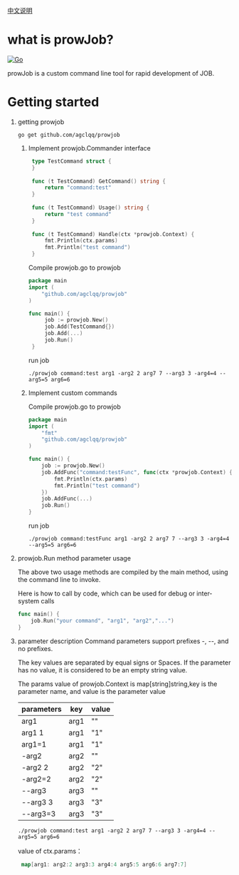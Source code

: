 [中文说明](Readme_zh.md)

# what is prowJob?
[![Go](https://github.com/agclqq/prowjob/actions/workflows/go.yml/badge.svg)](https://github.com/agclqq/prowjob/actions/workflows/go.yml)

prowJob is a custom command line tool for rapid development of JOB.

# Getting started

1. getting prowjob
   ```shell
   go get github.com/agclqq/prowjob
   ```
    1. Implement prowjob.Commander interface
       ```go
        type TestCommand struct {
        }
     
        func (t TestCommand) GetCommand() string {
            return "command:test"
        }
     
        func (t TestCommand) Usage() string {
            return "test command"
        }
     
        func (t TestCommand) Handle(ctx *prowjob.Context) {
            fmt.Println(ctx.params)
            fmt.Println("test command")
        }
       ```
       Compile prowjob.go to prowjob
       ```go
       package main
       import (
           "github.com/agclqq/prowjob"
       )
       
       func main() {
            job := prowjob.New()
            job.Add(TestCommand{})
            job.Add(...)
            job.Run()
        }
       ```
       run job
       ```shell
       ./prowjob command:test arg1 -arg2 2 arg7 7 --arg3 3 -arg4=4 --arg5=5 arg6=6
       ```
    2. Implement custom commands

       Compile prowjob.go to prowjob
        ```go
        package main
        import (
            "fmt"
            "github.com/agclqq/prowjob"
        )
    
        func main() {
            job := prowjob.New()
            job.AddFunc("command:testFunc", func(ctx *prowjob.Context) {
                fmt.Println(ctx.params)
                fmt.Println("test command")
            })
            job.AddFunc(...)
            job.Run()
        }
        ```
       run job
       ```shell
       ./prowjob command:testFunc arg1 -arg2 2 arg7 7 --arg3 3 -arg4=4 --arg5=5 arg6=6
       ```
3. prowjob.Run method parameter usage

   The above two usage methods are compiled by the main method, using the command line to invoke.

   Here is how to call by code, which can be used for debug or inter-system calls
    ```go
    func main() {
        job.Run("your command", "arg1", "arg2","...")
    }
    ```

4. parameter description
   Command parameters support prefixes -, --, and no prefixes.

   The key values are separated by equal signs or Spaces. If the parameter has no value, it is considered to be an empty
   string value.

   The params value of prowjob.Context is map[string]string,key is the parameter name, and value is the parameter value

   | parameters | key  | value |
   |------------|------|-------|
   | arg1       | arg1 | ""    |
   | arg1 1     | arg1 | "1"   |
   | arg1=1     | arg1 | "1"   |
   | -arg2      | arg2 | ""    |
   | -arg2 2    | arg2 | "2"   |
   | -arg2=2    | arg2 | "2"   |
   | --arg3     | arg3 | ""    |
   | --arg3 3   | arg3 | "3"   |
   | --arg3=3   | arg3 | "3"   |

   ```shell
   ./prowjob command:test arg1 -arg2 2 arg7 7 --arg3 3 -arg4=4 --arg5=5 arg6=6
   ```
   value of ctx.params：
   ```go
    map[arg1: arg2:2 arg3:3 arg4:4 arg5:5 arg6:6 arg7:7]
   ```
